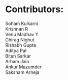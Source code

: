 # Contributors:
Soham Kulkarni  
Krishnan R  
Venu Madhav Y  
Chirag Nighut  
Rishabh Gupta  
Aditya Pal  
Bitan Sarkar  
Arham Jain  
Ankur Mazumder  
Saksham Arneja  
